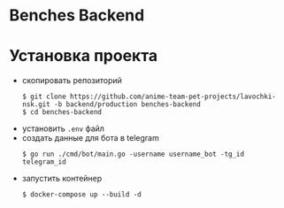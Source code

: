 # Benches Backend

# Установка проекта

- скопировать репозиторий
    ```console
    $ git clone https://github.com/anime-team-pet-projects/lavochki-nsk.git -b backend/production benches-backend
    $ cd benches-backend
    ```
- установить `.env` файл
- создать данные для бота в telegram
  ```console
  $ go run ./cmd/bot/main.go -username username_bot -tg_id telegram_id
  ```
- запустить контейнер
    ```console
    $ docker-compose up --build -d
    ```
